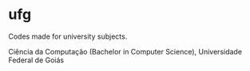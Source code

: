 # ufg
Codes made for university subjects.

Ciência da Computação (Bachelor in Computer Science), Universidade Federal de Goiás
